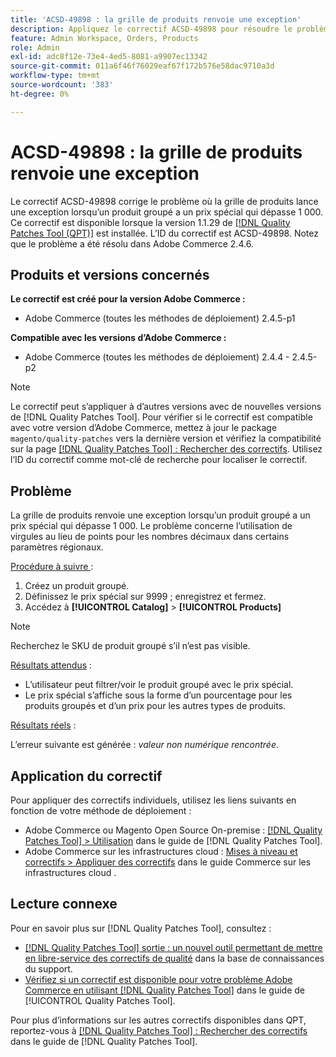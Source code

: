 ```yaml
---
title: 'ACSD-49898 : la grille de produits renvoie une exception'
description: Appliquez le correctif ACSD-49898 pour résoudre le problème d’Adobe Commerce lorsque la grille de produits renvoie une exception lorsqu’un produit groupé a un prix spécial qui dépasse 1 000.
feature: Admin Workspace, Orders, Products
role: Admin
exl-id: adc8f12e-73e4-4ed5-8081-a9907ec13342
source-git-commit: 011a6f46f76029eaf67f172b576e58dac9710a3d
workflow-type: tm+mt
source-wordcount: '383'
ht-degree: 0%

---
```


# ACSD-49898 : la grille de produits renvoie une exception

Le correctif ACSD-49898 corrige le problème où la grille de produits lance une exception lorsqu’un produit groupé a un prix spécial qui dépasse 1 000. Ce correctif est disponible lorsque la version 1.1.29 de [[!DNL Quality Patches Tool (QPT)]](https://experienceleague.adobe.com/en/docs/commerce-operations/tools/quality-patches-tool/quality-patches-tool-to-self-serve-quality-patches) est installée. L’ID du correctif est ACSD-49898. Notez que le problème a été résolu dans Adobe Commerce 2.4.6.

## Produits et versions concernés

**Le correctif est créé pour la version Adobe Commerce :**

* Adobe Commerce (toutes les méthodes de déploiement) 2.4.5-p1

**Compatible avec les versions d’Adobe Commerce :**

* Adobe Commerce (toutes les méthodes de déploiement) 2.4.4 - 2.4.5-p2

>[!NOTE]
>
>Le correctif peut s’appliquer à d’autres versions avec de nouvelles versions de [!DNL Quality Patches Tool]. Pour vérifier si le correctif est compatible avec votre version d’Adobe Commerce, mettez à jour le package `magento/quality-patches` vers la dernière version et vérifiez la compatibilité sur la page [[!DNL Quality Patches Tool] : Rechercher des correctifs](https://experienceleague.adobe.com/tools/commerce-quality-patches/index.html). Utilisez l’ID du correctif comme mot-clé de recherche pour localiser le correctif.

## Problème

La grille de produits renvoie une exception lorsqu’un produit groupé a un prix spécial qui dépasse 1 000. Le problème concerne l’utilisation de virgules au lieu de points pour les nombres décimaux dans certains paramètres régionaux.

<u>Procédure à suivre </u> :

1. Créez un produit groupé.
1. Définissez le prix spécial sur 9999 ; enregistrez et fermez.
1. Accédez à **[!UICONTROL Catalog]** > **[!UICONTROL Products]**

>[!NOTE]
>
>Recherchez le SKU de produit groupé s’il n’est pas visible.

<u>Résultats attendus</u> :

* L’utilisateur peut filtrer/voir le produit groupé avec le prix spécial.
* Le prix spécial s’affiche sous la forme d’un pourcentage pour les produits groupés et d’un prix pour les autres types de produits.

<u>Résultats réels</u> :

L’erreur suivante est générée : *valeur non numérique rencontrée*.

## Application du correctif

Pour appliquer des correctifs individuels, utilisez les liens suivants en fonction de votre méthode de déploiement :

* Adobe Commerce ou Magento Open Source On-premise : [[!DNL Quality Patches Tool] > Utilisation](/help/tools/quality-patches-tool/usage.md) dans le guide de [!DNL Quality Patches Tool].
* Adobe Commerce sur les infrastructures cloud : [Mises à niveau et correctifs > Appliquer des correctifs](https://experienceleague.adobe.com/docs/commerce-cloud-service/user-guide/develop/upgrade/apply-patches.html) dans le guide Commerce sur les infrastructures cloud .

## Lecture connexe

Pour en savoir plus sur [!DNL Quality Patches Tool], consultez :

* [[!DNL Quality Patches Tool] sortie : un nouvel outil permettant de mettre en libre-service des correctifs de qualité](https://experienceleague.adobe.com/en/docs/commerce-operations/tools/quality-patches-tool/quality-patches-tool-to-self-serve-quality-patches) dans la base de connaissances du support.
* [Vérifiez si un correctif est disponible pour votre problème Adobe Commerce en utilisant [!DNL Quality Patches Tool]](/help/tools/quality-patches-tool/patches-available-in-qpt/check-patch-for-magento-issue-with-magento-quality-patches.md) dans le guide de [!UICONTROL Quality Patches Tool].


Pour plus d’informations sur les autres correctifs disponibles dans QPT, reportez-vous à [[!DNL Quality Patches Tool] : Rechercher des correctifs](https://experienceleague.adobe.com/tools/commerce-quality-patches/index.html) dans le guide de [!DNL Quality Patches Tool].

